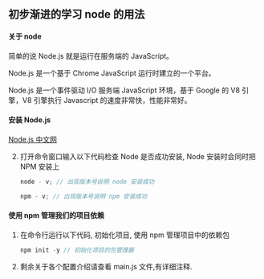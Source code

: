 <!--
 * @Description:
 * @Author: Tank
 * @GitHub: https://github.com/zhihuifanqiechaodan
 * @Date: 2019-01-18 14:17:34
 * @LastEditTime: 2019-02-22 08:48:36
 -->

## 初步渐进的学习 node 的用法

#### 关于 node

简单的说 Node.js 就是运行在服务端的 JavaScript。

Node.js 是一个基于 Chrome JavaScript 运行时建立的一个平台。

Node.js 是一个事件驱动 I/O 服务端 JavaScript 环境，基于 Google 的 V8 引擎，V8 引擎执行 Javascript 的速度非常快，性能非常好。

#### 安装 Node.js

[Node.js 中文网](http://nodejs.cn//)

2. 打开命令窗口输入以下代码检查 Node 是否成功安装, Node 安装时会同时把 NPM 安装上

   ```javascript
   node - v; // 出现版本号说明 node 安装成功
   ```

   ```javascript
   npm - v; // 出现版本号说明 npm 安装成功
   ```

#### 使用 npm 管理我们的项目依赖

1. 在命令行运行以下代码, 初始化项目, 使用 npm 管理项目中的依赖包

   ```javascript
   npm init -y // 初始化项目的包管理器
   ```

2. 剩余关于各个配置介绍请查看 main.js 文件,有详细注释.
